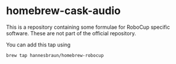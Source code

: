 # homebrew-cask-audio

This is a repository containing some formulae for RoboCup specific software. These are not part of the official repository.

You can add this tap using
```bash
brew tap hannesbraun/homebrew-robocup
```

